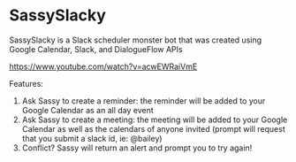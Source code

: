 # SassySlacky
SassySlacky is a Slack scheduler monster bot that was created using Google Calendar, Slack, and DialogueFlow APIs

https://www.youtube.com/watch?v=acwEWRaiVmE

Features:
1. Ask Sassy to create a reminder: the reminder will be added to your Google Calendar as an all day event
2. Ask Sassy to create a meeting: the meeting will be added to your Google Calendar as well as the calendars of anyone invited (prompt will request that you submit a slack id, ie: @bailey)
3. Conflict? Sassy will return an alert and prompt you to try again!

